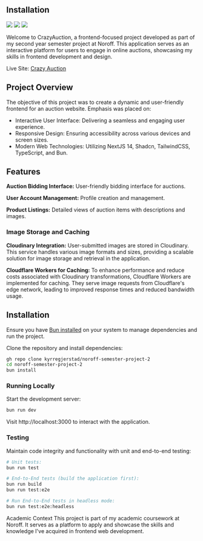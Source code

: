 ## Installation

![](https://byob.yarr.is/kyrregjerstad/noroff-semester-project-2/unit-test)
![](https://byob.yarr.is/kyrregjerstad/noroff-semester-project-2/build)
![](https://byob.yarr.is/kyrregjerstad/noroff-semester-project-2/e2e-tests)

Welcome to CrazyAuction, a frontend-focused project developed as part of my second year semester project at Noroff. This application serves as an interactive platform for users to engage in online auctions, showcasing my skills in frontend development and design.

Live Site: [Crazy Auction](https://crazy.auction/)

## Project Overview

The objective of this project was to create a dynamic and user-friendly frontend for an auction website. Emphasis was placed on:

- Interactive User Interface: Delivering a seamless and engaging user experience.
- Responsive Design: Ensuring accessibility across various devices and screen sizes.
- Modern Web Technologies: Utilizing NextJS 14, Shadcn, TailwindCSS, TypeScript, and Bun.

## Features

**Auction Bidding Interface:** User-friendly bidding interface for auctions.

**User Account Management:** Profile creation and management.

**Product Listings:** Detailed views of auction items with descriptions and images.

### Image Storage and Caching

**Cloudinary Integration:** User-submitted images are stored in Cloudinary. This service handles various image formats and sizes, providing a scalable solution for image storage and retrieval in the application.

**Cloudflare Workers for Caching:** To enhance performance and reduce costs associated with Cloudinary transformations, Cloudflare Workers are implemented for caching. They serve image requests from Cloudflare's edge network, leading to improved response times and reduced bandwidth usage.

## Installation

Ensure you have [Bun installed](https://bun.sh/docs/installation) on your system to manage dependencies and run the project.

Clone the repository and install dependencies:

```bash
gh repo clone kyrregjerstad/noroff-semester-project-2
cd noroff-semester-project-2
bun install
```

### Running Locally

Start the development server:

```bash
bun run dev
```

Visit http://localhost:3000 to interact with the application.

### Testing

Maintain code integrity and functionality with unit and end-to-end testing:

```bash
# Unit tests:
bun run test

# End-to-End tests (build the application first):
bun run build
bun run test:e2e

# Run End-to-End tests in headless mode:
bun run test:e2e:headless
```

Academic Context
This project is part of my academic coursework at Noroff. It serves as a platform to apply and showcase the skills and knowledge I've acquired in frontend web development.
